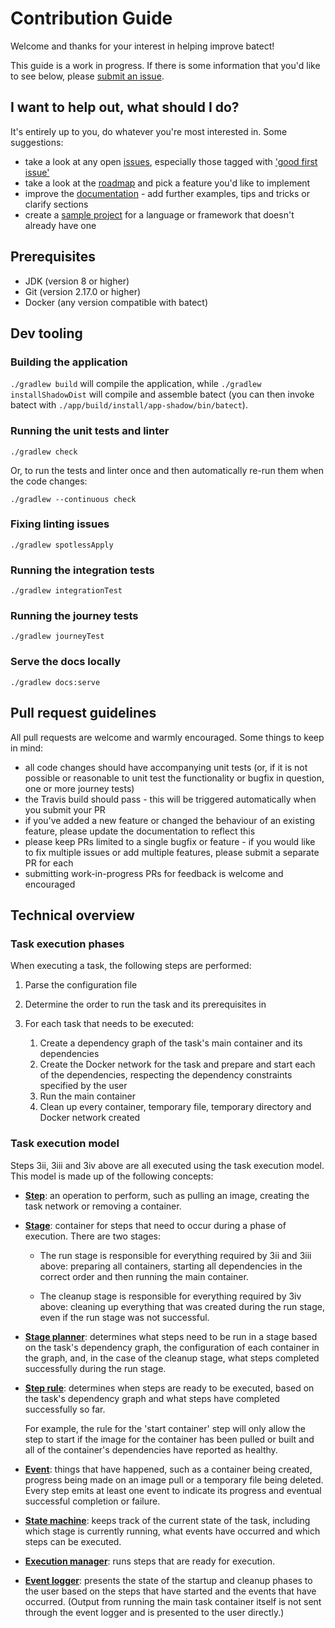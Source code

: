 # Contribution Guide

Welcome and thanks for your interest in helping improve batect!

This guide is a work in progress. If there is some information that you'd like to see below,
please [submit an issue](https://github.com/charleskorn/batect/issues/new).

## I want to help out, what should I do?

It's entirely up to you, do whatever you're most interested in. Some suggestions:

* take a look at any open [issues](https://github.com/charleskorn/batect/issues?q=is%3Aopen+is%3Aissue), especially those tagged with
  ['good first issue'](https://github.com/charleskorn/batect/issues?q=is%3Aopen+is%3Aissue+label%3A%22good+first+issue%22)
* take a look at the [roadmap](https://github.com/charleskorn/batect/blob/master/ROADMAP.md) and pick a feature you'd like to implement
* improve the [documentation](https://batect.charleskorn.com/) - add further examples, tips and tricks or clarify sections
* create a [sample project](https://batect.charleskorn.com/SampleProjects.html) for a language or framework that doesn't already have one

## Prerequisites

* JDK (version 8 or higher)
* Git (version 2.17.0 or higher)
* Docker (any version compatible with batect)

## Dev tooling

### Building the application

`./gradlew build` will compile the application, while `./gradlew installShadowDist` will compile and assemble batect (you can then invoke batect
with `./app/build/install/app-shadow/bin/batect`).

### Running the unit tests and linter

`./gradlew check`

Or, to run the tests and linter once and then automatically re-run them when the code changes:

`./gradlew --continuous check`

### Fixing linting issues

`./gradlew spotlessApply`

### Running the integration tests

`./gradlew integrationTest`

### Running the journey tests

`./gradlew journeyTest`

### Serve the docs locally

`./gradlew docs:serve`

## Pull request guidelines

All pull requests are welcome and warmly encouraged. Some things to keep in mind:

* all code changes should have accompanying unit tests (or, if it is not possible or reasonable to unit test the functionality or bugfix in question,
  one or more journey tests)
* the Travis build should pass - this will be triggered automatically when you submit your PR
* if you've added a new feature or changed the behaviour of an existing feature, please update the documentation to reflect this
* please keep PRs limited to a single bugfix or feature - if you would like to fix multiple issues or add multiple features, please submit a separate PR for each
* submitting work-in-progress PRs for feedback is welcome and encouraged

## Technical overview

### Task execution phases

When executing a task, the following steps are performed:

1. Parse the configuration file
2. Determine the order to run the task and its prerequisites in
3. For each task that needs to be executed:

    1. Create a dependency graph of the task's main container and its dependencies
    2. Create the Docker network for the task and prepare and start each of the dependencies, respecting the dependency constraints specified by the user
    3. Run the main container
    4. Clean up every container, temporary file, temporary directory and Docker network created

### Task execution model

Steps 3ii, 3iii and 3iv above are all executed using the task execution model. This model is made up of the following concepts:

* [**Step**](app/src/main/kotlin/batect/execution/model/steps): an operation to perform, such as pulling an image, creating the task network or removing a container.

* [**Stage**](app/src/main/kotlin/batect/execution/model/stages/Stage.kt): container for steps that need to occur during a phase of execution. There are two stages:

  * The run stage is responsible for everything required by 3ii and 3iii above: preparing all containers, starting all dependencies in the correct order and then
    running the main container.

  * The cleanup stage is responsible for everything required by 3iv above: cleaning up everything that was created during the run stage, even if the run stage was
    not successful.

* [**Stage planner**](app/src/main/kotlin/batect/execution/model/stages): determines what steps need to be run in a stage based on the task's dependency graph, the
  configuration of each container in the graph, and, in the case of the cleanup stage, what steps completed successfully during the run stage.

* [**Step rule**](app/src/main/kotlin/batect/execution/model/rules): determines when steps are ready to be executed, based on the task's dependency graph and what
  steps have completed successfully so far.

  For example, the rule for the 'start container' step will only allow the step to start if the image for the container has been pulled or built and all of the
  container's dependencies have reported as healthy.

* [**Event**](app/src/main/kotlin/batect/execution/model/events): things that have happened, such as a container being created, progress being made on an image pull
  or a temporary file being deleted. Every step emits at least one event to indicate its progress and eventual successful completion or failure.

* [**State machine**](app/src/main/kotlin/batect/execution/TaskStateMachine.kt): keeps track of the current state of the task, including which stage is currently
  running, what events have occurred and which steps can be executed.

* [**Execution manager**](app/src/main/kotlin/batect/execution/ParallelExecutionManager.kt): runs steps that are ready for execution.

* [**Event logger**](app/src/main/kotlin/batect/ui): presents the state of the startup and cleanup phases to the user based on the steps that have started and the
  events that have occurred. (Output from running the main task container itself is not sent through the event logger and is presented to the user directly.)
